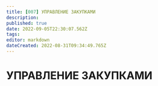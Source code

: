 ```yaml
---
title: [007] УПРАВЛЕНИЕ ЗАКУПКАМИ
description: 
published: true
date: 2022-09-05T22:30:07.562Z
tags: 
editor: markdown
dateCreated: 2022-08-31T09:34:49.765Z
---
```


# УПРАВЛЕНИЕ ЗАКУПКАМИ

